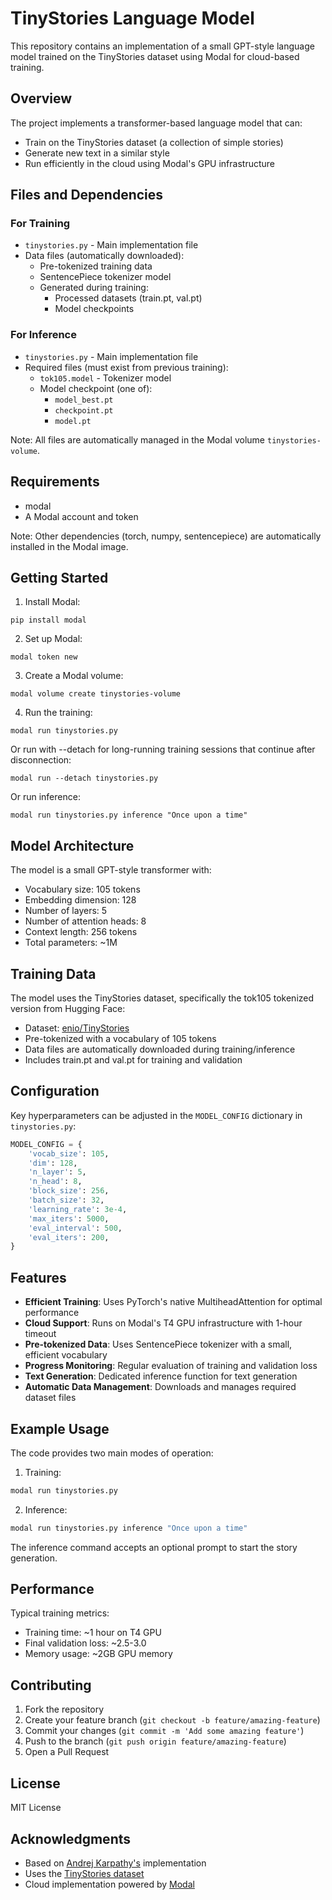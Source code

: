 # TinyStories Language Model

This repository contains an implementation of a small GPT-style language model trained on the TinyStories dataset using Modal for cloud-based training.

## Overview

The project implements a transformer-based language model that can:
- Train on the TinyStories dataset (a collection of simple stories)
- Generate new text in a similar style
- Run efficiently in the cloud using Modal's GPU infrastructure

## Files and Dependencies

### For Training
- `tinystories.py` - Main implementation file
- Data files (automatically downloaded):
  - Pre-tokenized training data
  - SentencePiece tokenizer model
  - Generated during training:
    - Processed datasets (train.pt, val.pt)
    - Model checkpoints

### For Inference
- `tinystories.py` - Main implementation file
- Required files (must exist from previous training):
  - `tok105.model` - Tokenizer model
  - Model checkpoint (one of):
    - `model_best.pt`
    - `checkpoint.pt`
    - `model.pt`

Note: All files are automatically managed in the Modal volume `tinystories-volume`.

## Requirements

- modal
- A Modal account and token

Note: Other dependencies (torch, numpy, sentencepiece) are automatically installed in the Modal image.

## Getting Started

1. Install Modal:
```
pip install modal
```

2. Set up Modal:
```
modal token new
```

3. Create a Modal volume:
```
modal volume create tinystories-volume
```

4. Run the training:
```
modal run tinystories.py
```

Or run with --detach for long-running training sessions that continue after disconnection:
```
modal run --detach tinystories.py
```

Or run inference:
```
modal run tinystories.py inference "Once upon a time"
```

## Model Architecture

The model is a small GPT-style transformer with:
- Vocabulary size: 105 tokens
- Embedding dimension: 128
- Number of layers: 5
- Number of attention heads: 8
- Context length: 256 tokens
- Total parameters: ~1M

## Training Data

The model uses the TinyStories dataset, specifically the tok105 tokenized version from Hugging Face:
- Dataset: [enio/TinyStories](https://huggingface.co/datasets/enio/TinyStories)
- Pre-tokenized with a vocabulary of 105 tokens
- Data files are automatically downloaded during training/inference
- Includes train.pt and val.pt for training and validation

## Configuration

Key hyperparameters can be adjusted in the `MODEL_CONFIG` dictionary in `tinystories.py`:

```python
MODEL_CONFIG = {
    'vocab_size': 105,
    'dim': 128,
    'n_layer': 5,
    'n_head': 8,
    'block_size': 256,
    'batch_size': 32,
    'learning_rate': 3e-4,
    'max_iters': 5000,
    'eval_interval': 500,
    'eval_iters': 200,
}
```

## Features

- **Efficient Training**: Uses PyTorch's native MultiheadAttention for optimal performance
- **Cloud Support**: Runs on Modal's T4 GPU infrastructure with 1-hour timeout
- **Pre-tokenized Data**: Uses SentencePiece tokenizer with a small, efficient vocabulary
- **Progress Monitoring**: Regular evaluation of training and validation loss
- **Text Generation**: Dedicated inference function for text generation
- **Automatic Data Management**: Downloads and manages required dataset files

## Example Usage

The code provides two main modes of operation:

1. Training:
```bash
modal run tinystories.py
```

2. Inference:
```bash
modal run tinystories.py inference "Once upon a time"
```

The inference command accepts an optional prompt to start the story generation.

## Performance

Typical training metrics:
- Training time: ~1 hour on T4 GPU
- Final validation loss: ~2.5-3.0
- Memory usage: ~2GB GPU memory

## Contributing

1. Fork the repository
2. Create your feature branch (`git checkout -b feature/amazing-feature`)
3. Commit your changes (`git commit -m 'Add some amazing feature'`)
4. Push to the branch (`git push origin feature/amazing-feature`)
5. Open a Pull Request

## License

MIT License

## Acknowledgments

- Based on [Andrej Karpathy's](https://github.com/karpathy/llama2.c) implementation
- Uses the [TinyStories dataset](https://huggingface.co/datasets/roneneldan/TinyStories)
- Cloud implementation powered by [Modal](https://modal.com/)
